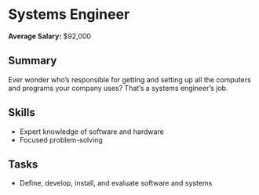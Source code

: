 # Systems Engineer

**Average Salary:** $92,000

## Summary
Ever wonder who’s responsible for getting and setting up all the computers and programs your company uses? That’s a systems engineer’s job.

## Skills
- Expert knowledge of software and hardware
- Focused problem-solving

## Tasks
- Define, develop, install, and evaluate software and systems
